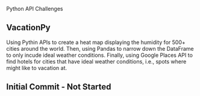 Python API Challenges

## VacationPy

Using Pythin APIs to create a heat map displaying the humidity for 500+ cities around the world. Then, using Pandas to narrow down the DataFrame to only incude ideal weather conditions. Finally, using Google Places API to find hotels for cities that have ideal weather conditions, i.e., spots where might like to vacation at.

## Initial Commit - Not Started
